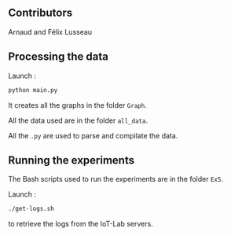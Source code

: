 ## Contributors

Arnaud and Félix Lusseau

## Processing the data

Launch :

```bash
python main.py
```

It creates all the graphs in the folder `Graph`.

All the data used are in the folder `all_data`.

All the `.py` are used to parse and compilate the data.

## Running the experiments

The Bash scripts used to run the experiments are in the folder `Ex5`.

Launch : 

```bash
./get-logs.sh
```

to retrieve the logs from the IoT-Lab servers.